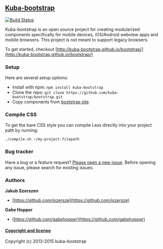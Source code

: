 ## [Kuba-bootstrap](http://kuba-bootstrap.github.io/bootstrap/) 
[![Build Status](https://secure.travis-ci.org/kuba-bootstrap/bootstrap.png)](http://travis-ci.org/kuba-bootstrap/bootstrap)

Kuba-bootstrap is an open source project for creating modularized components specifically for mobile devices, iOS/Android webview apps and mobile browsers. This project is not meant to support legacy browsers.

To get started, checkout [http://kuba-bootstrap.github.io/bootstrap/](http://kuba-bootstrap.github.io/bootstrap/)


### Setup

Here are several setup options:

* Install with npm: `npm install kuba-bootstrap`
* Clone the repo: `git clone https://github.com/kuba-bootstrap/bootstrap.git`
* Copy components from [bootstrap site](http://kuba-bootstrap.github.io/bootstrap/)


### Compile CSS

To get the bare CSS style you can compile Less directly into your project path by running:

```./compile.sh ~/my-project-filepath```


### Bug tracker

Have a bug or a feature request? [Please open a new issue](https://github.com/kuba-bootstrap/bootstrap/issues?state=open). 
Before opening any issue, please search for existing issues.


### Authors

**Jakub Szerszen**

+ [https://github.com/jszersze](https://github.com/jszersze)

**Gabe Hopper**

+ [https://github.com/gabehopper](https://github.com/gabehopper)



#### [Copyright and license](https://raw.github.com/kuba-bootstrap/bootstrap/master/LICENSE)

Copyright (c) 2013-2015 kuba-bootstrap